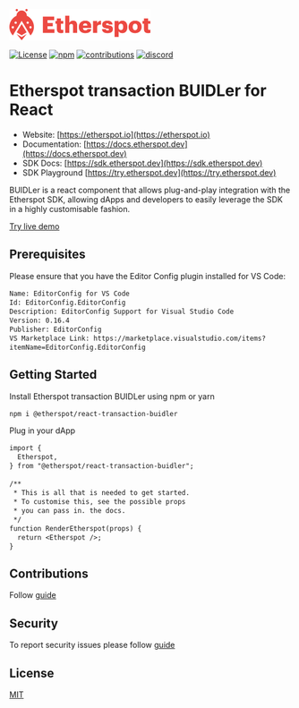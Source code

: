 <a href="https://etherspot.io"> <img src=".github/etherspot-logo.svg" alt="Etherspot Logo" style="width: 50%; height: auto; margin: auto;"></a>

[![License](https://img.shields.io/github/license/etherspot/etherspot-react-transaction-buidler)](https://github.com/etherspot/etherspot-react-transaction-buidler/LICENSE) [![npm](https://img.shields.io/npm/v/@etherspot/react-transaction-buidler)](https://www.npmjs.com/package/@etherspot/react-transaction-buidler) [![contributions](https://img.shields.io/github/contributors/etherspot/etherspot-react-transaction-buidler)](https://github.com/etherspot/etherspot-react-transaction-buidler/graphs/contributors) [![discord](https://img.shields.io/discord/996437599453450280)](https://discord.etherspot.io)

# Etherspot transaction BUIDLer for React

- Website: [https://etherspot.io](https://etherspot.io)
- Documentation: [https://docs.etherspot.dev](https://docs.etherspot.dev)
- SDK Docs: [https://sdk.etherspot.dev](https://sdk.etherspot.dev)
- SDK Playground [https://try.etherspot.dev](https://try.etherspot.dev)

BUIDLer is a react component that allows plug-and-play integration with the Etherspot SDK, allowing dApps and developers to easily leverage the SDK in a highly customisable fashion. 

<a href="https://buidler.etherspot.io">Try live demo</a></p>

## Prerequisites

Please ensure that you have the Editor Config plugin installed for VS Code:

```
Name: EditorConfig for VS Code
Id: EditorConfig.EditorConfig
Description: EditorConfig Support for Visual Studio Code
Version: 0.16.4
Publisher: EditorConfig
VS Marketplace Link: https://marketplace.visualstudio.com/items?itemName=EditorConfig.EditorConfig
```

## Getting Started

Install Etherspot transaction BUIDLer using npm or yarn

```
npm i @etherspot/react-transaction-buidler
```
Plug in your dApp

```
import {
  Etherspot,
} from "@etherspot/react-transaction-buidler";

/**
 * This is all that is needed to get started.
 * To customise this, see the possible props
 * you can pass in. the docs.
 */
function RenderEtherspot(props) {
  return <Etherspot />;
}
```
## Contributions

Follow [guide](./CONTRIBUTING.md)

## Security

To report security issues please follow [guide](./SECURITY.md)
## License
[MIT](./LICENSE)
